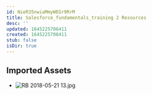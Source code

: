 ```yaml
---
id: NieR35nwiaMmyWEGr9RrM
title: Salesforce_fundamentals_training 2 Resources
desc: ''
updated: 1645225706411
created: 1645225706411
stub: false
isDir: true
---
```

## Imported Assets
- ![RB 2018-05-21 13.jpg](/assets/rb-2018-05-21-13.jpg)
